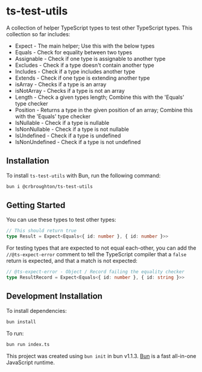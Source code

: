 # ts-test-utils

A collection of helper TypeScript types to test other TypeScript types. This collection so far includes:

- Expect - The main helper; Use this with the below types
- Equals - Check for equality between two types
- Assignable - Check if one type is assignable to another type
- Excludes - Check if a type doesn't contain another type
- Includes - Check if a type includes another type
- Extends - Check if one type is extending another type
- isArray - Checks if a type is an array
- isNotArray - Checks if a type is not an array
- Length - Check a given types length; Combine this with the 'Equals' type checker
- Position - Returns a type in the given position of an array; Combine this with the 'Equals' type checker
- IsNullable - Check if a type is nullable
- IsNonNullable - Check if a type is not nullable
- IsUndefined - Check if a type is undefined
- IsNonUndefined - Check if a type is not undefined

## Installation

To install `ts-test-utils` with Bun, run the following command:

```bash
bun i @crbroughton/ts-test-utils
```

## Getting Started

You can use these types to test other types:

```typescript
// This should return true
type Result = Expect<Equals<{ id: number }, { id: number }>>
```

For testing types that are expected to not equal each-other, you can
add the `//@ts-expect-error` comment to tell the TypeScript compiler
that a `false` return is expected, and that a match is not expected:

```typescript
// @ts-expect-error - Object / Record failing the equality checker
type ResultRecord = Expect<Equals<{ id: number }, { id: string }>>
```

## Development Installation

To install dependencies:

```bash
bun install
```

To run:

```bash
bun run index.ts
```

This project was created using `bun init` in bun v1.1.3. [Bun](https://bun.sh) is a fast all-in-one JavaScript runtime.
